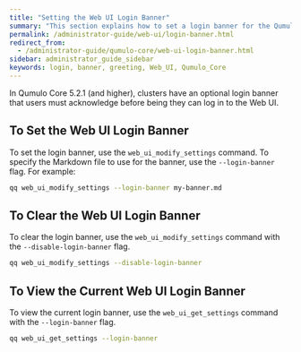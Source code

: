 ```yaml
---
title: "Setting the Web UI Login Banner"
summary: "This section explains how to set a login banner for the Qumulo Core Web UI."
permalink: /administrator-guide/web-ui/login-banner.html
redirect_from:
  - /administrator-guide/qumulo-core/web-ui-login-banner.html
sidebar: administrator_guide_sidebar
keywords: login, banner, greeting, Web_UI, Qumulo_Core
---
```


In Qumulo Core 5.2.1 (and higher), clusters have an optional login banner that users must acknowledge before being they can log in to the Web UI.

## To Set the Web UI Login Banner
To set the login banner, use the `web_ui_modify_settings` command. To specify the Markdown file to use for the banner, use the `--login-banner` flag. For example:

```bash
qq web_ui_modify_settings --login-banner my-banner.md
```

## To Clear the Web UI Login Banner
To clear the login banner, use the `web_ui_modify_settings` command with the `--disable-login-banner` flag.

```bash
qq web_ui_modify_settings --disable-login-banner
```

## To View the Current Web UI Login Banner
To view the current login banner, use the `web_ui_get_settings` command with the `--login-banner` flag.

```bash
qq web_ui_get_settings --login-banner
```
